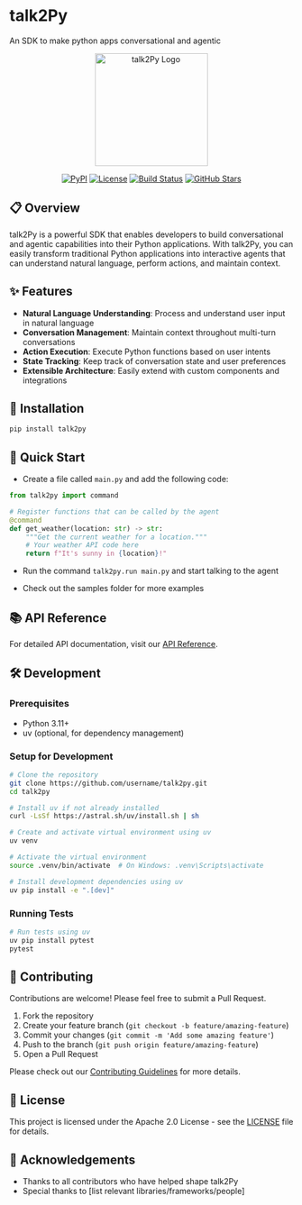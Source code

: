 # talk2Py
An SDK to make python apps conversational and agentic

<p align="center">
  <img src="assets/logo.png" alt="talk2Py Logo" width="200"/>
</p>

<p align="center">
  <a href="https://pypi.org/project/talk2py/"><img alt="PyPI" src="https://img.shields.io/pypi/v/talk2py"></a>
  <a href="https://github.com/username/talk2Py/blob/main/LICENSE"><img alt="License" src="https://img.shields.io/github/license/username/talk2py"></a>
  <a href="https://github.com/username/talk2Py/actions"><img alt="Build Status" src="https://img.shields.io/github/workflow/status/username/talk2py/tests"></a>
  <a href="https://github.com/username/talk2Py/stargazers"><img alt="GitHub Stars" src="https://img.shields.io/github/stars/username/talk2py"></a>
</p>

## 📋 Overview

talk2Py is a powerful SDK that enables developers to build conversational and agentic capabilities into their Python applications. With talk2Py, you can easily transform traditional Python applications into interactive agents that can understand natural language, perform actions, and maintain context.

## ✨ Features

- **Natural Language Understanding**: Process and understand user input in natural language
- **Conversation Management**: Maintain context throughout multi-turn conversations
- **Action Execution**: Execute Python functions based on user intents
- **State Tracking**: Keep track of conversation state and user preferences
- **Extensible Architecture**: Easily extend with custom components and integrations

## 🚀 Installation

```bash
pip install talk2py
```

## 🏁 Quick Start

- Create a file called `main.py` and add the following code:

```python
from talk2py import command

# Register functions that can be called by the agent
@command
def get_weather(location: str) -> str:
    """Get the current weather for a location."""
    # Your weather API code here
    return f"It's sunny in {location}!"

```

- Run the command `talk2py.run main.py` and start talking to the agent

- Check out the samples folder for more examples


## 📚 API Reference

For detailed API documentation, visit our [API Reference](https://talk2py.readthedocs.io/).

## 🛠️ Development

### Prerequisites

- Python 3.11+
- uv (optional, for dependency management)

### Setup for Development

```bash
# Clone the repository
git clone https://github.com/username/talk2py.git
cd talk2py

# Install uv if not already installed
curl -LsSf https://astral.sh/uv/install.sh | sh

# Create and activate virtual environment using uv
uv venv

# Activate the virtual environment
source .venv/bin/activate  # On Windows: .venv\Scripts\activate

# Install development dependencies using uv
uv pip install -e ".[dev]"
```

### Running Tests
```bash
# Run tests using uv
uv pip install pytest
pytest
```

## 🤝 Contributing

Contributions are welcome! Please feel free to submit a Pull Request.

1. Fork the repository
2. Create your feature branch (`git checkout -b feature/amazing-feature`)
3. Commit your changes (`git commit -m 'Add some amazing feature'`)
4. Push to the branch (`git push origin feature/amazing-feature`)
5. Open a Pull Request

Please check out our [Contributing Guidelines](CONTRIBUTING.md) for more details.

## 📄 License

This project is licensed under the Apache 2.0 License - see the [LICENSE](LICENSE) file for details.

## 🙏 Acknowledgements

- Thanks to all contributors who have helped shape talk2Py
- Special thanks to [list relevant libraries/frameworks/people]
